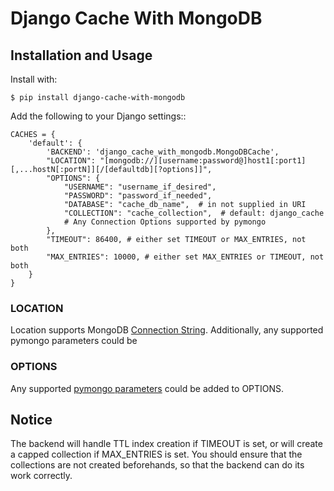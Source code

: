 # Django Cache With MongoDB

## Installation and Usage

Install with:

    $ pip install django-cache-with-mongodb

Add the following to your Django settings::

    CACHES = {
        'default': {
            'BACKEND': 'django_cache_with_mongodb.MongoDBCache',
            "LOCATION": "[mongodb://][username:password@]host1[:port1][,...hostN[:portN]][/[defaultdb][?options]]",
            "OPTIONS": {
                "USERNAME": "username_if_desired",
                "PASSWORD": "password_if_needed",
                "DATABASE": "cache_db_name",  # in not supplied in URI
                "COLLECTION": "cache_collection",  # default: django_cache
                # Any Connection Options supported by pymongo
            },
            "TIMEOUT": 86400, # either set TIMEOUT or MAX_ENTRIES, not both
            "MAX_ENTRIES": 10000, # either set MAX_ENTRIES or TIMEOUT, not both
        }
    }

### LOCATION

Location supports MongoDB [Connection String](https://www.mongodb.com/docs/manual/reference/connection-string/). Additionally, any supported pymongo parameters could be 

### OPTIONS

Any supported [pymongo parameters](https://pymongo.readthedocs.io/en/stable/api/pymongo/mongo_client.html) could be added to OPTIONS.

## Notice

The backend will handle TTL index creation if TIMEOUT is set, or will create a capped collection if MAX_ENTRIES is set. You should ensure that the collections are not created beforehands, so that the backend can do its work correctly.
